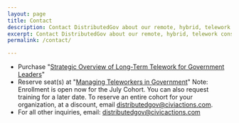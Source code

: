 ```yaml
---
layout: page
title: Contact
description: Contact DistributedGov about our remote, hybrid, telework consulting, training and policy services. Let us know how we can help.
excerpt: Contact DistributedGov about our remote, hybrid, telework consulting, training and policy services. Let us know how we can help.
permalink: /contact/

---
```

* Purchase "[Strategic Overview of Long-Term Telework for Government Leaders](https://checkout.square.site/buy/L7WVLMGSSSYBNDVYH5IDMX5X)"
* Reserve seat(s) at "[Managing Teleworkers in Government](https://checkout.square.site/buy/5FYNLQDVVHDNKYXPOKCW2T5T)" Note: Enrollment is open now for the July Cohort. You can also request training for a later date. To reserve an entire cohort for your organization, at a discount, email <distributedgov@civiactions.com>. 
* For all other inquiries, email: <distributedgov@civicactions.com>
